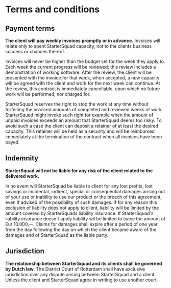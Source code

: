 Terms and conditions
====================

Payment terms
--------

**The client will pay weekly invoices promptly or in advance.** Invoices will relate only to spent StarterSquad capacity, not to the clients business success or chances thereof. 

Invoices will never be higher than the budget set for the week they apply to. Each week the current progress will be reviewed; this review includes a demonstration of working software. After the review, the client will be presented with the invoice for that week, when accepted, a new capacity will be agreed with the client and work for the next week can continue. At the review, this contract is immediately cancellable, upon which no future work will be performed, nor charged for.

StarterSquad reserves the right to stop the work at any time without forfeiting the invoiced amounts of completed and reviewed weeks of work. StarterSquad might invoke such right for example when the amount of unpaid invoices exceeds an amount that StarterSquad deems too risky. To avoid such a case the client can deposit a retainer of at least the desired capacity. This retainer will be held as a security and will be reimbursed immediately at the termination of the contract when all invoices have been payed.


Indemnity
------------

**StarterSquad will not be liable for any risk of the client related to the delivered work.**

In no event will StarterSquad be liable to client for any lost
profits, lost savings or incidental, indirect, special or
consequential damages arising out of your use or inability to use our
product or the breach of this agreement, even if advised of the
possibility of such damages. If for any reason this exclusion of
liability does not apply to client, liability will be limited by the amount covered
by StarterSquads liability insurance. If StarterSquad's liability insurance doesn't 
apply liability wil be limited to twice
the amount of Eur 10.000,--. Claims for damages shall expire after a
period of one year from the day following the day on which the client
became aware of the damages and of StarterSquad as the liable party.

Jurisdiction
---------- 
**The relationship between StarterSquad and its clients shall be
governed by Dutch law.** The District Court of Rotterdam shall have
exclusive jurisdiction over any dispute arising between  StarterSquad
and a client. Unless the client and StarterSquad agree in writing to use another court.
